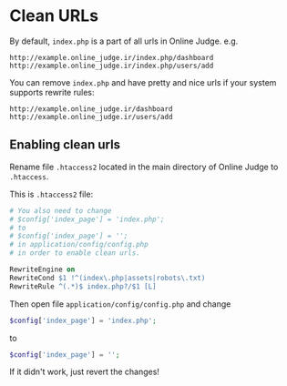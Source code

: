 # Clean URLs

By default, `index.php` is a part of all urls in Online Judge. e.g.

    http://example.online_judge.ir/index.php/dashboard
    http://example.online_judge.ir/index.php/users/add

You can remove `index.php` and have pretty and nice urls if your system supports rewrite rules:

    http://example.online_judge.ir/dashboard
    http://example.online_judge.ir/users/add

## Enabling clean urls

Rename file `.htaccess2` located in the main directory of Online Judge to `.htaccess`.

This is `.htaccess2` file:

```apache
# You also need to change 
# $config['index_page'] = 'index.php';
# to
# $config['index_page'] = '';
# in application/config/config.php
# in order to enable clean urls.

RewriteEngine on
RewriteCond $1 !^(index\.php|assets|robots\.txt)
RewriteRule ^(.*)$ index.php?/$1 [L]
```

Then open file `application/config/config.php` and change

```php
$config['index_page'] = 'index.php';
```

to

```php
$config['index_page'] = '';
```

If it didn't work, just revert the changes!
